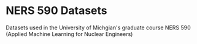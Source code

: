 # NERS 590 Datasets
Datasets used in the University of Michgian's graduate course NERS 590 (Applied Machine Learning for Nuclear Engineers)
